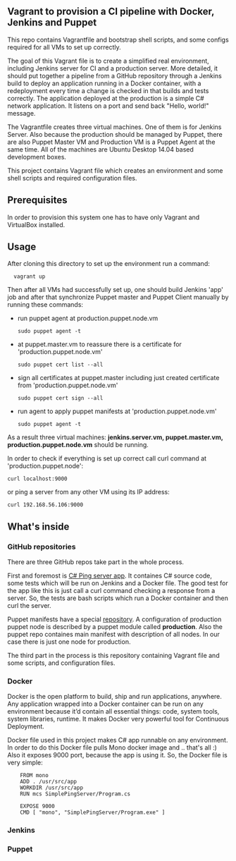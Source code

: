 ## Vagrant to provision a CI pipeline with Docker, Jenkins and Puppet

This repo contains Vagrantfile and bootstrap shell scripts, and some configs required for all VMs to set up correctly. 

The goal of this Vagrant file is to create a simplified real environment, including Jenkins server for CI and a production server. More detailed, it should put together a pipeline from a GitHub repository through a Jenkins build to deploy an application running in a Docker container, with a redeployment every time a change is checked in that builds and tests correctly. The application deployed at the production is a simple C# network application. It listens on a port and send back "Hello, world!" message.

The Vagrantfile creates three virtual machines. One of them is for Jenkins Server. Also because the production should be managed by Puppet, there are also Puppet Master VM and Production VM is a Puppet Agent at the same time. All of the machines are Ubuntu Desktop 14.04 based development boxes.

This project contains Vagrant file which creates an environment
and some shell scripts and required configuration files.


## Prerequisites

In order to provision this system one has to have only Vagrant and VirtualBox installed.


## Usage


After cloning this directory to set up the environment run a command:
      
      vagrant up


Then after all VMs had successfully set up, one should build Jenkins 'app' job and after that synchronize Puppet master and Puppet Client manually by running these commands:

  - run puppet agent at production.puppet.node.vm
    
    	sudo puppet agent -t

  - at puppet.master.vm to reassure there is a certificate for 'production.puppet.node.vm'
    
    	sudo puppet cert list --all     

  - sign all certificates at puppet.master including just created certificate from 'production.puppet.node.vm'
  
    	sudo puppet cert sign --all
        
  - run agent to apply puppet manifests at 'production.puppet.node.vm'
  
    	sudo puppet agent -t


As a result three virtual machines: **jenkins.server.vm, puppet.master.vm, production.puppet.node.vm** should be running.

In order to check if everything is set up correct call curl command at 'production.puppet.node':

    curl localhost:9000

or ping a server from any other VM using its IP address:

    curl 192.168.56.106:9000
    
    
    
    
## What's inside

### GitHub repositories
   
   There are three GitHub repos take part in the whole process.
   
   First and foremost is [C# Ping server app](https://github.com/ozzann/basic-ping-server). It containes C# source code, some tests which will be run on Jenkins and a Docker file.
   The good test for the app like this is just call a curl command checking a response from a server. So, the tests are bash scripts which run a Docker container and then curl the server.
   
   Puppet manifests have a special [repository](https://github.com/ozzann/my-puppet). A configuration of production puppet node is described by a puppet module called **production**. Also the puppet repo containes main manifest with description of all nodes. In our case there is just one node for production.

   The third part in the process is this repository containing Vagrant file and some scripts, and configuration files. 
   

### Docker
   
   Docker is the open platform to build, ship and run applications, anywhere. Any application wrapped into a Docker container can be run on any environment because it’d contain all essential things: code, system tools, system libraries, runtime. It makes Docker very powerful tool for Continuous Deployment.
   
   Docker file used in this project makes C# app runnable on any environment. In order to do this Docker file pulls Mono docker image and .. that's all :) Also it exposes 9000 port, because the app is using it. So, the Docker file is very simple:
   
   		FROM mono
		ADD . /usr/src/app
      	WORKDIR /usr/src/app
      	RUN mcs SimplePingServer/Program.cs

      	EXPOSE 9000
      	CMD [ "mono", "SimplePingServer/Program.exe" ]
    

   
### Jenkins
   
   
### Puppet





